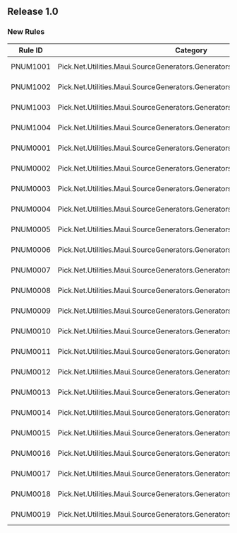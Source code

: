 ﻿## Release 1.0

### New Rules

Rule ID | Category | Severity | Notes
--------|----------|----------|--------------------
PNUM1001 | Pick.Net.Utilities.Maui.SourceGenerators.Generators.BindablePropertyGenerator | Hidden | See [Documentation](https://github.com/dan3988/Pick.Net.Utilities/blob/main/Pick.Net.Utilities.Maui.SourceGenerators.Diagnostics#PNUM1001)
PNUM1002 | Pick.Net.Utilities.Maui.SourceGenerators.Generators.BindablePropertyGenerator | Hidden | See [Documentation](https://github.com/dan3988/Pick.Net.Utilities/blob/main/Pick.Net.Utilities.Maui.SourceGenerators.Diagnostics#PNUM1002)
PNUM1003 | Pick.Net.Utilities.Maui.SourceGenerators.Generators.BindablePropertyGenerator | Hidden | See [Documentation](https://github.com/dan3988/Pick.Net.Utilities/blob/main/Pick.Net.Utilities.Maui.SourceGenerators.Diagnostics#PNUM1003)
PNUM1004 | Pick.Net.Utilities.Maui.SourceGenerators.Generators.BindablePropertyGenerator | Hidden | See [Documentation](https://github.com/dan3988/Pick.Net.Utilities/blob/main/Pick.Net.Utilities.Maui.SourceGenerators.Diagnostics#PNUM1004)
PNUM0001 | Pick.Net.Utilities.Maui.SourceGenerators.Generators.BindablePropertyGenerator | Error | See [Documentation](https://github.com/dan3988/Pick.Net.Utilities/blob/main/Pick.Net.Utilities.Maui.SourceGenerators.Diagnostics#PNUM0001)
PNUM0002 | Pick.Net.Utilities.Maui.SourceGenerators.Generators.BindablePropertyGenerator | Warning | See [Documentation](https://github.com/dan3988/Pick.Net.Utilities/blob/main/Pick.Net.Utilities.Maui.SourceGenerators.Diagnostics#PNUM0002)
PNUM0003 | Pick.Net.Utilities.Maui.SourceGenerators.Generators.BindablePropertyGenerator | Error | See [Documentation](https://github.com/dan3988/Pick.Net.Utilities/blob/main/Pick.Net.Utilities.Maui.SourceGenerators.Diagnostics#PNUM0003)
PNUM0004 | Pick.Net.Utilities.Maui.SourceGenerators.Generators.BindablePropertyGenerator | Error | See [Documentation](https://github.com/dan3988/Pick.Net.Utilities/blob/main/Pick.Net.Utilities.Maui.SourceGenerators.Diagnostics#PNUM0004)
PNUM0005 | Pick.Net.Utilities.Maui.SourceGenerators.Generators.BindablePropertyGenerator | Error | See [Documentation](https://github.com/dan3988/Pick.Net.Utilities/blob/main/Pick.Net.Utilities.Maui.SourceGenerators.Diagnostics#PNUM0005)
PNUM0006 | Pick.Net.Utilities.Maui.SourceGenerators.Generators.BindablePropertyGenerator | Error | See [Documentation](https://github.com/dan3988/Pick.Net.Utilities/blob/main/Pick.Net.Utilities.Maui.SourceGenerators.Diagnostics#PNUM0006)
PNUM0007 | Pick.Net.Utilities.Maui.SourceGenerators.Generators.BindablePropertyGenerator | Error | See [Documentation](https://github.com/dan3988/Pick.Net.Utilities/blob/main/Pick.Net.Utilities.Maui.SourceGenerators.Diagnostics#PNUM0007)
PNUM0008 | Pick.Net.Utilities.Maui.SourceGenerators.Generators.BindablePropertyGenerator | Warning | See [Documentation](https://github.com/dan3988/Pick.Net.Utilities/blob/main/Pick.Net.Utilities.Maui.SourceGenerators.Diagnostics#PNUM0008)
PNUM0009 | Pick.Net.Utilities.Maui.SourceGenerators.Generators.BindablePropertyGenerator | Warning | See [Documentation](https://github.com/dan3988/Pick.Net.Utilities/blob/main/Pick.Net.Utilities.Maui.SourceGenerators.Diagnostics#PNUM0009)
PNUM0010 | Pick.Net.Utilities.Maui.SourceGenerators.Generators.BindablePropertyGenerator | Warning | See [Documentation](https://github.com/dan3988/Pick.Net.Utilities/blob/main/Pick.Net.Utilities.Maui.SourceGenerators.Diagnostics#PNUM0010)
PNUM0011 | Pick.Net.Utilities.Maui.SourceGenerators.Generators.BindablePropertyGenerator | Warning | See [Documentation](https://github.com/dan3988/Pick.Net.Utilities/blob/main/Pick.Net.Utilities.Maui.SourceGenerators.Diagnostics#PNUM0011)
PNUM0012 | Pick.Net.Utilities.Maui.SourceGenerators.Generators.BindablePropertyGenerator | Error | See [Documentation](https://github.com/dan3988/Pick.Net.Utilities/blob/main/Pick.Net.Utilities.Maui.SourceGenerators.Diagnostics#PNUM0012)
PNUM0013 | Pick.Net.Utilities.Maui.SourceGenerators.Generators.BindablePropertyGenerator | Error | See [Documentation](https://github.com/dan3988/Pick.Net.Utilities/blob/main/Pick.Net.Utilities.Maui.SourceGenerators.Diagnostics#PNUM0013)
PNUM0014 | Pick.Net.Utilities.Maui.SourceGenerators.Generators.BindablePropertyGenerator | Error | See [Documentation](https://github.com/dan3988/Pick.Net.Utilities/blob/main/Pick.Net.Utilities.Maui.SourceGenerators.Diagnostics#PNUM0014)
PNUM0015 | Pick.Net.Utilities.Maui.SourceGenerators.Generators.BindablePropertyGenerator | Error | See [Documentation](https://github.com/dan3988/Pick.Net.Utilities/blob/main/Pick.Net.Utilities.Maui.SourceGenerators.Diagnostics#PNUM0015)
PNUM0016 | Pick.Net.Utilities.Maui.SourceGenerators.Generators.BindablePropertyGenerator | Error | See [Documentation](https://github.com/dan3988/Pick.Net.Utilities/blob/main/Pick.Net.Utilities.Maui.SourceGenerators.Diagnostics#PNUM0016)
PNUM0017 | Pick.Net.Utilities.Maui.SourceGenerators.Generators.BindablePropertyGenerator | Error | See [Documentation](https://github.com/dan3988/Pick.Net.Utilities/blob/main/Pick.Net.Utilities.Maui.SourceGenerators.Diagnostics#PNUM0017)
PNUM0018 | Pick.Net.Utilities.Maui.SourceGenerators.Generators.BindablePropertyGenerator | Error | See [Documentation](https://github.com/dan3988/Pick.Net.Utilities/blob/main/Pick.Net.Utilities.Maui.SourceGenerators.Diagnostics#PNUM0018)
PNUM0019 | Pick.Net.Utilities.Maui.SourceGenerators.Generators.BindablePropertyGenerator | Error | See [Documentation](https://github.com/dan3988/Pick.Net.Utilities/blob/main/Pick.Net.Utilities.Maui.SourceGenerators.Diagnostics#PNUM0019)
